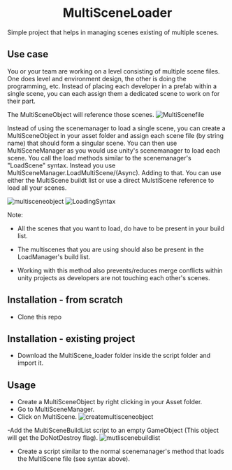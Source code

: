 <h1 align="center">MultiSceneLoader</h1>

Simple project that helps in managing scenes existing of multiple scenes.

## Use case

You or your team are working on a level consisting of multiple scene files. One does level and environment design, the other is doing the programming, etc.
Instead of placing each developer in a prefab within a single scene, you can each assign them a dedicated scene to work on for their part.

The MultiSceneObject will reference those scenes.
![MultiScenefile](img/MultiScenefile.PNG)

Instead of using the scenemanager to load a single scene, you can create a MultiSceneObject in your asset folder and assign each scene file (by string name) that should form a singular scene.
You can then use MultiSceneManager as you would use unity's scenemanager to load each scene. You call the load methods similar to the scenemanager's "LoadScene" syntax. Instead you use MultiSceneManager.LoadMultiScene/(Async).
Adding to that. You can use either the MultiScene buildt list or use a direct MulstiScene reference to load all your scenes.

![multisceneobject](img/multisceneobject.PNG)
![LoadingSyntax](/img/LoadingSyntax.PNG)

Note:

- All the scenes that you want to load, do have to be present in your build list.
- The multiscenes that you are using should also be present in the LoadManager's build list.


- Working with this method also prevents/reduces merge conflicts within unity projects as developers are not touching each other's scenes.


## Installation - from scratch

- Clone this repo

## Installation - existing project

- Download the MultiScene_loader folder inside the script folder and import it.

## Usage

- Create a MultiSceneObject by right clicking in your Asset folder.
- Go to MultiSceneManager.
- Click on MultiScene.
![createmultisceneobject](img/createmultisceneobject.gif)

-Add the MultiSceneBuildList script to an empty GameObject (This object will get the DoNotDestroy flag).
![mutliscenebuildlist](img/mutliscenebuildlist.PNG)
- Create a script similar to the normal scenemanager's method that loads the MultiScene file (see syntax above).

